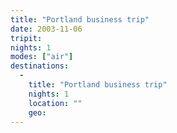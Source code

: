 ```yaml
---
title: "Portland business trip"
date: 2003-11-06
tripit:
nights: 1
modes: ["air"]
destinations:
  -
    title: "Portland business trip"
    nights: 1
    location: ""
    geo:
---
```



